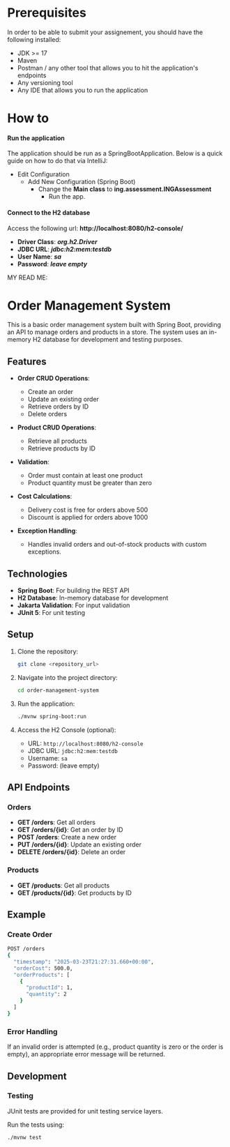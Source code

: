 # Prerequisites

In order to be able to submit your assignement, you should have the following installed:
* JDK >= 17
* Maven
* Postman / any other tool that allows you to hit the application's endpoints
* Any versioning tool
* Any IDE that allows you to run the application


# How to

#### Run the application
The application should be run as a SpringBootApplication. Below is a quick guide on how to do that via IntelliJ:
* Edit Configuration 
   * Add New Configuration (Spring Boot)
     * Change the **Main class** to **ing.assessment.INGAssessment**
       * Run the app.

#### Connect to the H2 database
Access the following url: **http://localhost:8080/h2-console/**
 * **Driver Class**: _**org.h2.Driver**_
 * **JDBC URL**: _**jdbc:h2:mem:testdb**_
 * **User Name**: _**sa**_
 * **Password**: **_leave empty_**



MY READ ME:


# Order Management System

This is a basic order management system built with Spring Boot, providing an API to manage orders and products in a store. The system uses an in-memory H2 database for development and testing purposes.

## Features

- **Order CRUD Operations**:
    - Create an order
    - Update an existing order
    - Retrieve orders by ID
    - Delete orders

- **Product CRUD Operations**:
    - Retrieve all products
    - Retrieve products by ID

- **Validation**:
    - Order must contain at least one product
    - Product quantity must be greater than zero

- **Cost Calculations**:
    - Delivery cost is free for orders above 500
    - Discount is applied for orders above 1000

- **Exception Handling**:
    - Handles invalid orders and out-of-stock products with custom exceptions.

## Technologies

- **Spring Boot**: For building the REST API
- **H2 Database**: In-memory database for development
- **Jakarta Validation**: For input validation
- **JUnit 5**: For unit testing

## Setup

1. Clone the repository:
   ```bash
   git clone <repository_url>
   ```

2. Navigate into the project directory:
   ```bash
   cd order-management-system
   ```

3. Run the application:
   ```bash
   ./mvnw spring-boot:run
   ```

4. Access the H2 Console (optional):
    - URL: `http://localhost:8080/h2-console`
    - JDBC URL: `jdbc:h2:mem:testdb`
    - Username: `sa`
    - Password: (leave empty)

## API Endpoints

### Orders
- **GET /orders**: Get all orders
- **GET /orders/{id}**: Get an order by ID
- **POST /orders**: Create a new order
- **PUT /orders/{id}**: Update an existing order
- **DELETE /orders/{id}**: Delete an order

### Products
- **GET /products**: Get all products
- **GET /products/{id}**: Get products by ID

## Example

### Create Order
```bash
POST /orders
{
  "timestamp": "2025-03-23T21:27:31.660+00:00",
  "orderCost": 500.0,
  "orderProducts": [
    {
      "productId": 1,
      "quantity": 2
    }
  ]
}
```

### Error Handling
If an invalid order is attempted (e.g., product quantity is zero or the order is empty), an appropriate error message will be returned.

## Development

### Testing

JUnit tests are provided for unit testing service layers.

Run the tests using:
```bash
./mvnw test
```

